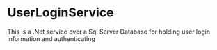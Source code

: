 # UserLoginService
This is a .Net service over a Sql Server Database for holding user login information and authenticating
